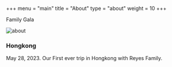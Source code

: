+++
menu = "main"
title = "About"
type = "about"
weight = 10
+++

Family Gala

![about](/images/hk.jpg)

### Hongkong

May 28, 2023. Our First ever trip in Hongkong with Reyes Family. 

